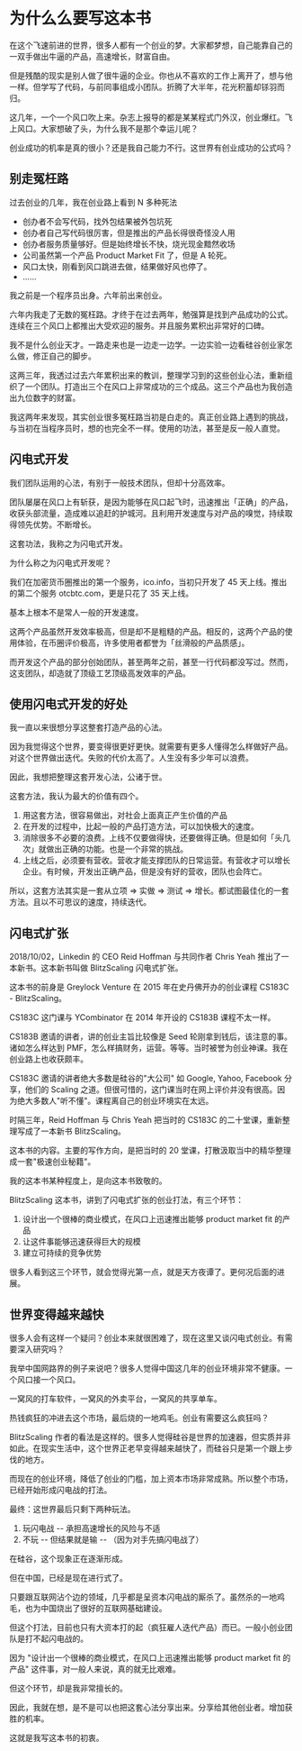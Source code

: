 # 为什么么要写这本书

在这个飞速前进的世界，很多人都有一个创业的梦。大家都梦想，自己能靠自己的一双手做出牛逼的产品，高速增长，财富自由。

但是残酷的现实是别人做了很牛逼的企业。你也从不喜欢的工作上离开了，想与他一样。但学写了代码，与前同事组成小团队。折腾了大半年，花光积蓄却铩羽而归。

这几年，一个一个风口吹上来。杂志上报导的都是某某程式门外汉，创业爆红。飞上风口。大家想破了头，为什么我不是那个幸运儿呢？

创业成功的机率是真的很小？还是我自己能力不行。这世界有创业成功的公式吗？

## 别走冤枉路

过去创业的几年，我在创业路上看到 N 多种死法

* 创办者不会写代码，找外包结果被外包坑死
* 创办者自己写代码很厉害，但是推出的产品长得很奇怪没人用
* 创办者服务质量够好。但是始终增长不快，烧光现金黯然收场
* 公司虽然第一个产品 Product Market Fit 了，但是 A 轮死。
* 风口太快，刚看到风口跳进去做，结果做好风也停了。
* ......

我之前是一个程序员出身。六年前出来创业。

六年内我走了无数的冤枉路。才终于在过去两年，勉强算是找到产品成功的公式。连续在三个风口上都推出大受欢迎的服务。并且服务累积出非常好的口碑。

我不是什么创业天才。一路走来也是一边走一边学。一边实验一边看硅谷创业家怎么做，修正自己的脚步。

这两三年，我透过过去六年累积出来的教训，整理学习到的这些创业心法，重新组织了一个团队。打造出三个在风口上非常成功的三个成品。这三个产品也为我创造出九位数字的财富。

我这两年来发现，其实创业很多冤枉路当初是白走的。真正创业路上遇到的挑战，与当初在当程序员时，想的也完全不一样。使用的功法，甚至是反一般人直觉。

## 闪电式开发

我们团队运用的心法，有别于一般技术团队，但却十分高效率。

团队屡屡在风口上有斩获，是因为能够在风口起飞时，迅速推出「正确」的产品，收获头部流量，造成难以追赶的护城河。且利用开发速度与对产品的嗅觉，持续取得领先优势。不断增长。

这套功法，我称之为闪电式开发。

为什么称之为闪电式开发呢？

我们在加密货币圈推出的第一个服务，ico.info，当初只开发了 45 天上线。推出的第二个服务 otcbtc.com，更是只花了 35 天上线。

基本上根本不是常人一般的开发速度。

这两个产品虽然开发效率极高，但是却不是粗糙的产品。相反的，这两个产品的使用体验，在币圈评价极高，许多使用者都誉为「丝滑般的产品质感」。

而开发这个产品的部分创始团队，甚至两年之前，甚至一行代码都没写过。然而，这支团队，却造就了顶级工艺顶级高发效率的产品。

## 使用闪电式开发的好处

我一直以来很想分享这整套打造产品的心法。

因为我觉得这个世界，要变得很更好更快。就需要有更多人懂得怎么样做好产品。对这个世界做出迭代。失败的代价太高了。人生没有多少年可以浪费。

因此，我想把整理这套开发心法，公诸于世。

这套方法，我认为最大的价值有四个。

1. 用这套方法，很容易做出，对社会上面真正产生价值的产品
2. 在开发的过程中，比起一般的产品打造方法，可以加快极大的速度。
3. 消除很多不必要的浪费。上线不仅要做得快，还要做得正确。但是如何「头几次」就做出正确的功能。也是一个非常的挑战。
4. 上线之后，必须要有营收。营收才能支撑团队的日常运营。有营收才可以增长企业。有时候，开发出正确产品，但是没有好的营收，团队也会阵亡。

所以，这套方法其实是一套从立项 => 实做 => 测试 => 增长。都试图最佳化的一套方法。且以不可思议的速度，持续迭代。

## 闪电式扩张

2018/10/02，Linkedin 的 CEO Reid Hoffman 与共同作者 Chris Yeah 推出了一本新书。这本新书叫做 BlitzScaling 闪电式扩张。

这本书的前身是 Greylock Venture 在 2015 年在史丹佛开办的创业课程 CS183C - BlitzScaling。

CS183C 这门课与 YCombinator 在 2014 年开设的 CS183B 课程不太一样。

CS183B 邀请的讲者，讲的创业主旨比较像是 Seed 轮刚拿到钱后，该注意的事。诸如怎么样达到 PMF，怎么样搞财务，运营。等等。当时被誉为创业神课。我在创业路上也收获颇丰。

CS183C 邀请的讲者绝大多数是硅谷的"大公司" 如 Google, Yahoo, Facebook 分享，他们的 Scaling 之道。但很可惜的，这门课当时在网上评价并没有很高。因为绝大多数人"听不懂"。课程离自己的创业环境实在太远。

时隔三年，Reid Hoffman 与 Chris Yeah 把当时的 CS183C 的二十堂课，重新整理写成了一本新书 BlitzScaling。

这本书的内容。主要的写作方向，是把当时的 20 堂课，打散汲取当中的精华整理成一套"极速创业秘籍"。

我的这本书某种程度上，是向这本书致敬的。

BlitzScaling 这本书，讲到了闪电式扩张的创业打法，有三个环节：

1. 设计出一个很棒的商业模式，在风口上迅速推出能够 product market fit 的产品
2. 让这件事能够迅速获得巨大的规模
3. 建立可持续的竞争优势

很多人看到这三个环节，就会觉得光第一点，就是天方夜谭了。更何况后面的进展。

## 世界变得越来越快

很多人会有这样一个疑问？创业本来就很困难了，现在这里又谈闪电式创业。有需要深入研究吗？

我举中国网路界的例子来说吧？很多人觉得中国这几年的创业环境非常不健康。一个风口接一个风口。

一窝风的打车软件，一窝风的外卖平台，一窝风的共享单车。

热钱疯狂的冲进去这个市场，最后烧的一地鸡毛。创业有需要这么疯狂吗？

BlitzScaling 作者的看法是这样的。很多人觉得硅谷是世界的加速器，但实质并非如此。在现实生活中，这个世界正老早变得越来越快了，而硅谷只是第一个跟上步伐的地方。

而现在的创业环境，降低了创业的门槛，加上资本市场非常成熟。所以整个市场，已经开始形成闪电战的打法。

最终：这世界最后只剩下两种玩法。

1. 玩闪电战 -- 承担高速增长的风险与不适
2. 不玩 -- 但结果就是输 -- （因为对手先搞闪电战了）

在硅谷，这个现象正在逐渐形成。

但在中国，已经是现在进行式了。

只要跟互联网沾个边的领域，几乎都是呈资本闪电战的厮杀了。虽然杀的一地鸡毛，也为中国烧出了很好的互联网基础建设。

但这个打法，目前也只有大资本打的起（疯狂雇人迭代产品）而已。一般小创业团队是打不起闪电战的。

因为 "设计出一个很棒的商业模式，在风口上迅速推出能够 product market fit 的产品" 这件事，对一般人来说，真的就无比艰难。

但这个环节，却是我非常擅长的。

因此，我就在想，是不是可以也把这套心法分享出来。分享给其他创业者。增加获胜的机率。

这就是我写这本书的初衷。
